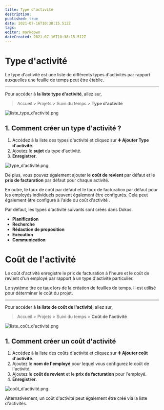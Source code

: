 ```yaml
---
title: Type d'activité
description: 
published: true
date: 2021-07-16T10:38:15.512Z
tags: 
editor: markdown
dateCreated: 2021-07-16T10:38:15.512Z
---
```


# Type d'activité

Le type d'activité est une liste de différents types d'activités par rapport auxquelles une feuille de temps peut être établie.

---

Pour accéder à **la liste type d'activité**, allez sur,

> Accueil > Projets > Suivi du temps > **Type d'activité**

![liste_type_d'activité.png](/projects/activity-type/liste_type_d'activité.png)

## 1. Comment créer un type d'activité ?

1. Accédez à la liste des types d'activité et cliquez sur **:heavy_plus_sign: Ajouter Type d'activité**.
2. Ajoutez le **sujet** du type d'activité.
3. **Enregistrer**.

![type_d'activité.png](/projects/activity-type/type_d'activité.png)

De plus, vous pouvez également ajouter le **coût de revient** par défaut et le **prix de facturation** par défaut pour chaque activité.

En outre, le taux de coût par défaut et le taux de facturation par défaut pour les employés individuels peuvent également être configurés. Cela peut également être configuré à l'aide du coût d'activité .

Par défaut, les types d'activité suivants sont créés dans Dokos.

- **Planification**
- **Recherche**
- **Rédaction de proposition**
- **Exécution**
- **Communication**


# Coût de l'activité

Le coût d'activité enregistre le prix de facturation à l'heure et le coût de revient d'un employé par rapport à un type d'activité particulier.

Le système tire ce taux lors de la création de feuilles de temps. Il est utilisé pour déterminer le coût du projet.

---

Pour accéder à **la liste de coût de l'activité**, allez sur,

> Accueil > Projets > Suivi du temps > **Coût de l'activité**

![liste_coût_d'activité.png](/projects/activity-cost/liste_coût_d'activité.png)

## 1. Comment créer un coût d'activité 

1. Accédez à la liste des coûts d'activité et cliquez sur **:heavy_plus_sign: Ajouter coût d'activité**.
2. Ajoutez le **nom de l'employé** pour lequel vous configurez le coût de l'activité.
3. Ajoutez le **coût de revient** et le **prix de facturation** pour l'employé.
4. **Enregistrer**.

![coût_d'activité.png](/projects/activity-cost/coût_d'activité.png)

Alternativement, un coût d'activité peut également être créé via la liste d'activités.